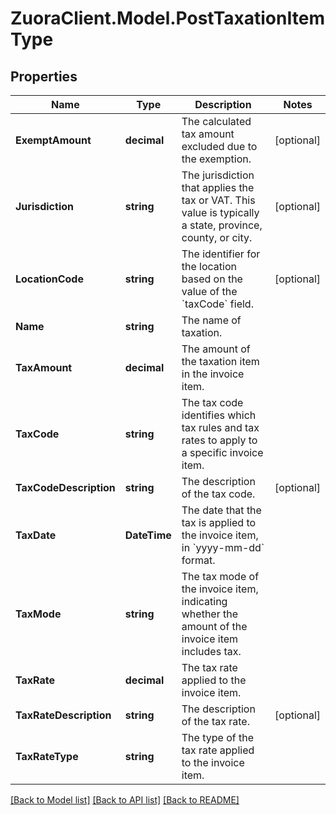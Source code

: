 # ZuoraClient.Model.PostTaxationItemType

## Properties

Name | Type | Description | Notes
------------ | ------------- | ------------- | -------------
**ExemptAmount** | **decimal** | The calculated tax amount excluded due to the exemption.  | [optional] 
**Jurisdiction** | **string** | The jurisdiction that applies the tax or VAT. This value is typically a state, province, county, or city.  | [optional] 
**LocationCode** | **string** | The identifier for the location based on the value of the &#x60;taxCode&#x60; field.  | [optional] 
**Name** | **string** | The name of taxation.  | 
**TaxAmount** | **decimal** | The amount of the taxation item in the invoice item.  | 
**TaxCode** | **string** | The tax code identifies which tax rules and tax rates to apply to a specific invoice item.  | 
**TaxCodeDescription** | **string** | The description of the tax code.  | [optional] 
**TaxDate** | **DateTime** | The date that the tax is applied to the invoice item, in &#x60;yyyy-mm-dd&#x60; format.  | 
**TaxMode** | **string** | The tax mode of the invoice item, indicating whether the amount of the invoice item includes tax.  | 
**TaxRate** | **decimal** | The tax rate applied to the invoice item.  | 
**TaxRateDescription** | **string** | The description of the tax rate.  | [optional] 
**TaxRateType** | **string** | The type of the tax rate applied to the invoice item.  | 

[[Back to Model list]](../README.md#documentation-for-models) [[Back to API list]](../README.md#documentation-for-api-endpoints) [[Back to README]](../README.md)

